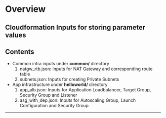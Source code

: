 # Overview
Cloudformation Inputs for storing parameter values
---
## Contents
* Common infra inputs under **common/** directory
    1. natgw_rtb.json: Inputs for NAT Gateway and corresponding route table
    2. subnets.json: Inputs for creating Private Subnets
* App infrastructure under **helloworld/** directory
    1. app_alb.json: Inputs for Application Loadbalancer, Target Group, Security Group and Listener
    2. asg_with_dep.json: Inputs for Autoscaling Group, Launch Configuration and Security Group
---
